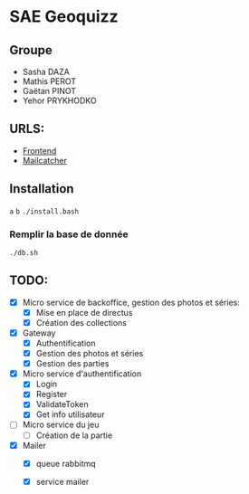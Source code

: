 # SAE Geoquizz
## Groupe
- Sasha DAZA
- Mathis PEROT
- Gaëtan PINOT
- Yehor PRYKHODKO

## URLS:
- [Frontend](http://docketu.iutnc.univ-lorraine.fr:12100)
- [Mailcatcher](http://docketu.iutnc.univ-lorraine.fr:12107)

## Installation
`a`
`b`
`./install.bash`

### Remplir la base de donnée

`./db.sh`


## TODO:
- [x] Micro service de backoffice, gestion des photos et séries:
	- [x] Mise en place de directus
	- [x] Création des collections
- [x] Gateway
	- [x] Authentification
	- [x] Gestion des photos et séries
	- [x] Gestion des parties
- [x] Micro service d'authentification
	- [x] Login
	- [x] Register
	- [x] ValidateToken
	- [x] Get info utilisateur
- [ ] Micro service du jeu	
	- [ ] Création de la partie
- [x] Mailer
	- [x] queue rabbitmq
	- [x] service mailer


